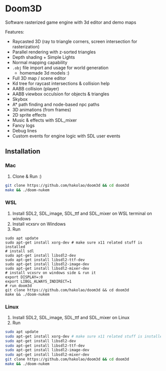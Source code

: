 # Doom3D

Software rasterized game engine with 3d editor and demo maps

Features:
- Raycasted 3D (ray to triangle corners, screen intersection for rasterization)
- Parallel rendering with z-sorted triangles
- Depth shading + Simple Lights
- Normal mapping capability
- `.obj` file import and usage for world generation
  - homemade 3d models :)
- Full 3D map / scene editor
- Kd tree for raycast intersections & collision help
- AABB collision (player)
- AABB viewbox occulsion for objects & triangles
- Skybox
- A* path finding and node-based npc paths
- 3D animations (from frames)
- 2D sprite effects
- Music & effects with SDL_mixer
- Fancy logs
- Debug lines
- Custom events for engine logic with SDL user events

## Installation

### Mac

1. Clone & Run :)

```sh
git clone https://github.com/hakolao/doom3d && cd doom3d
make && ./doom-nukem
```

### WSL

1. Install SDL2, SDL_image, SDL_ttf and SDL_mixer on WSL terminal on windows
2. Install vcxsrv on Windows
3. Run

```
sudo apt update
sudo apt-get install xorg-dev # make sure x11 related stuff is installed
# install sdl
sudo apt-get install libsdl2-dev
sudo apt-get install libsdl2-ttf-dev
sudo apt-get install libsdl2-image-dev
sudo apt-get install libsdl2-mixer-dev
# install vcxsrv on windows side & run it
export DISPLAY=:0
export LIBGL_ALWAYS_INDIRECT=1
# run doom3d
git clone https://github.com/hakolao/doom3d && cd doom3d
make && ./doom-nukem
```

### Linux

1. Install SDL2, SDL_image, SDL_ttf and SDL_mixer on Linux
2. Run

```sh
sudo apt update
sudo apt-get install xorg-dev # make sure x11 related stuff is installed
sudo apt-get install libsdl2-dev
sudo apt-get install libsdl2-ttf-dev
sudo apt-get install libsdl2-image-dev
sudo apt-get install libsdl2-mixer-dev
git clone https://github.com/hakolao/doom3d && cd doom3d
make && ./doom-nukem
```
